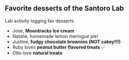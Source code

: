 ## Favorite desserts of the Santoro Lab
Lab activity logging fav desserts

- Jose, **Moontracks Ice cream**
- Natalie, homemade lemon meringue pie!
- Justine, **fudgy chocolate brownies (NOT cakey!!!)**
- Ruby loves **peanut butter flavored treats** ✅
- Otto love **natural treats**
